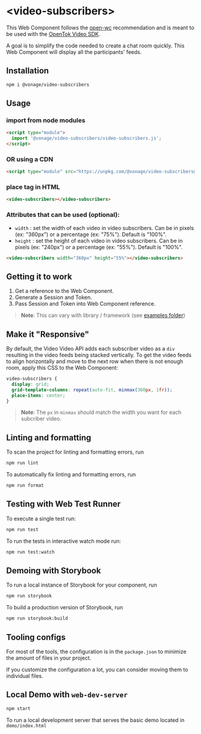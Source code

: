 # \<video-subscribers>

This Web Component follows the [open-wc](https://github.com/open-wc/open-wc) recommendation and is meant to be used with the [OpenTok Video SDK](https://tokbox.com/developer/sdks/js/).

A goal is to simplify the code needed to create a chat room quickly. This Web Component will display all the participants' feeds.

## Installation

```bash
npm i @vonage/video-subscribers
```

## Usage

### import from node modules

```html
<script type="module">
  import '@vonage/video-subscribers/video-subscribers.js';
</script>
```

### OR using a CDN
```html
<script type="module" src="https://unpkg.com/@vonage/video-subscribers@latest/video-subscribers.js?module"></script>

```

### place tag in HTML

```html
<video-subscribers></video-subscribers>
```

### Attributes that can be used (optional):

- `width` : set the width of each video in video subscribers. Can be in pixels (ex: "360px") or a percentage (ex: "75%"). Default is "100%".
- `height` : set the height of each video in video subscribers. Can be in pixels (ex: "240px") or a percentage (ex: "55%"). Default is "100%".

```html
<video-subscribers width="360px" height="55%"></video-subscribers>
```

## Getting it to work

1. Get a reference to the Web Component.
2. Generate a Session and Token.
3. Pass Session and Token into Web Component reference.

>**Note**: This can vary with library / framework (see [examples folder](../examples))

## Make it "Responsive"

By default, the Video Video API adds each subscriber video as a `div` resulting in the video feeds being stacked vertically. To get the video feeds to align horizontally and move to the next row when there is not enough room, apply this CSS to the Web Component:

```css
video-subscribers {
  display: grid;
  grid-template-columns: repeat(auto-fit, minmax(360px, 1fr));
  place-items: center;
}
```
>**Note**: The `px` in `minmax` should match the width you want for each subcriber video.

## Linting and formatting

To scan the project for linting and formatting errors, run

```bash
npm run lint
```

To automatically fix linting and formatting errors, run

```bash
npm run format
```

## Testing with Web Test Runner

To execute a single test run:

```bash
npm run test
```

To run the tests in interactive watch mode run:

```bash
npm run test:watch
```

## Demoing with Storybook

To run a local instance of Storybook for your component, run

```bash
npm run storybook
```

To build a production version of Storybook, run

```bash
npm run storybook:build
```


## Tooling configs

For most of the tools, the configuration is in the `package.json` to minimize the amount of files in your project.

If you customize the configuration a lot, you can consider moving them to individual files.

## Local Demo with `web-dev-server`

```bash
npm start
```

To run a local development server that serves the basic demo located in `demo/index.html`
